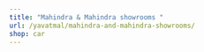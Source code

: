 ```yaml
---
title: "Mahindra & Mahindra showrooms "
url: /yavatmal/mahindra-and-mahindra-showrooms/
shop: car
---
```

